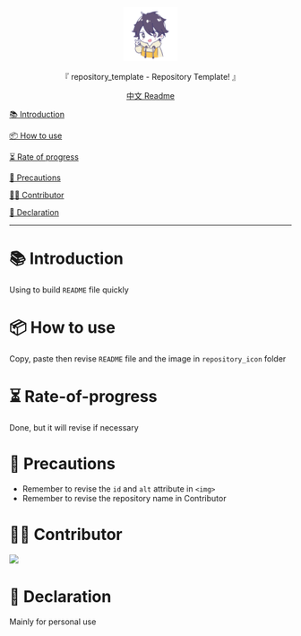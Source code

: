 <div align="center">
  <img id="repository_template" width="96" alt="repository_template" src="repository_icon/icon.svg">
  <p>『 repository_template - Repository Template! 』</p>
  <a href='README.md'>中文 Readme</a>
</div>

[📚 Introduction](#-Introduction)

[📦 How to use](#-How-to-use)

[⏳ Rate of progress](#-Rate-of-progress)

[📌 Precautions](#-Precautions)

[🧑‍💻 Contributor](#-Contributor)

[🔦 Declaration](#-Declaration)

---

# 📚 Introduction

Using to build `README` file quickly

# 📦 How to use

Copy, paste then revise `README` file and the image in `repository_icon` folder

# ⏳ Rate-of-progress

Done, but it will revise if necessary

# 📌 Precautions

- Remember to revise the `id` and `alt` attribute in `<img>`
- Remember to revise the repository name in Contributor

# 🧑‍💻 Contributor

<a href="https://github.com/Cierra-Runis/repository_template/graphs/contributors">
  <img src="https://contrib.rocks/image?repo=Cierra-Runis/repository_template" />
</a>

# 🔦 Declaration

Mainly for personal use
